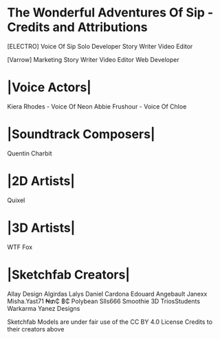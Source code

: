 # The Wonderful Adventures Of Sip - Credits and Attributions

[ELECTRO]
Voice Of Sip
Solo Developer
Story Writer
Video Editor


[Varrow]
Marketing
Story Writer
Video Editor
Web Developer


# |Voice Actors|
Kiera Rhodes - Voice Of Neon
Abbie Frushour - Voice Of Chloe


# |Soundtrack Composers|
Quentin Charbit


# |2D Artists|
Quixel


# |3D Artists|
WTF Fox

# |Sketchfab Creators|
Allay Design
Algirdas Lalys
Daniel Cardona
Edouard Angebault
Janexx
Misha.Yast71
₦₥₵ ฿₵
Polybean
Slls666
Smoothie 3D
TriosStudents
Warkarma
Yanez Designs

Sketchfab Models are under fair use of the CC BY 4.0 License
Credits to their creators above